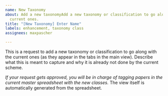 ```yaml
---
name: New Taxonomy
about: Add a new taxonomyAdd a new taxonomy or classification to go along with the
  current ones.
title: "[New Taxonomy] Enter Name"
labels: enhancement, taxonomy class
assignees: maxpascher

---
```


This is a request to add a new taxonomy or classification 
to go along with the current ones (as they appear in the 
tabs in the main view). Describe what this is meant to capture 
and why it is already not done by the current scheme. 

*If your request gets approved, you will be in charge of 
tagging papers in the current master spreadsheet with the 
new classes.* The view itself is automatically generated 
from the spreadsheet.
